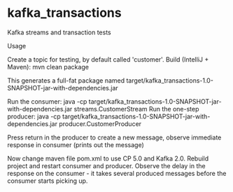 # kafka_transactions
Kafka streams and transaction tests

Usage

Create a topic for testing, by default called 'customer'.
Build (IntelliJ + Maven): mvn clean package

This generates a full-fat package named target/kafka_transactions-1.0-SNAPSHOT-jar-with-dependencies.jar

Run the consumer: java -cp target/kafka_transactions-1.0-SNAPSHOT-jar-with-dependencies.jar streams.CustomerStream
Run the one-step producer: java -cp target/kafka_transactions-1.0-SNAPSHOT-jar-with-dependencies.jar producer.CustomerProducer

Press return in the producer to create a new message, observe immediate response in consumer (prints out the message)

Now change maven file pom.xml to use CP 5.0 and Kafka 2.0. Rebuild project and restart consumer and producer. 
Observe the delay in the response on the consumer - it takes several produced messages before the consumer starts picking up.
